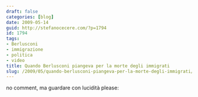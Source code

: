 ```yaml
---
draft: false
categories: [blog]
date: 2009-05-14
guid: http://stefanocecere.com/?p=1794
id: 1794
tags:
- Berlusconi
- immigrazione
- politica
- video
title: Quando Berlusconi piangeva per la morte degli immigrati
slug: /2009/05/quando-berlusconi-piangeva-per-la-morte-degli-immigrati/
---
```


no comment, ma guardare con lucidità please: